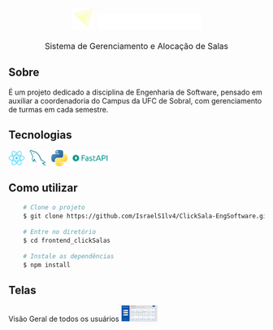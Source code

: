 <h1 align="center">  
    <img src="./frontend_ClickSalas/src/assets/logo.svg" style="height:2.6rem;" />
    <img src="./frontend_ClickSalas/src/assets/Click Salas.png" /><br>
    <p style="font-size:1rem; margin-top:1rem; font-weight:normal;">Sistema de Gerenciamento e Alocação de Salas</p>
</h1>

## Sobre

É um projeto dedicado a disciplina de Engenharia de Software, pensado em auxiliar a coordenadoria do Campus da UFC de Sobral, com gerenciamento de turmas em cada semestre.

## Tecnologias

<div style="display:flex; flex-direction: row;">
    <img src="./frontend_ClickSalas/src/assets/react-original.svg" style="height:2rem;" />
    <img src="./frontend_ClickSalas/src/assets/mysql (1).png" style="height:2rem; margin-left:10px;" />
    <img src="./frontend_ClickSalas/src/assets/python.png" style="height:2rem; margin-left:10px;" />
    <img src="./frontend_ClickSalas/src/assets/logo-teal.png" style="height:2rem;" />
</div>

## Como utilizar

```bash
    # Clone o projeto
    $ git clone https://github.com/IsraelS1lv4/ClickSala-EngSoftware.git
```

```bash
    # Entre no diretório
    $ cd frontend_clickSalas
```

```bash
    # Instale as dependências
    $ npm install
```

## Telas
Visão Geral de todos os usuários
<img src="./frontend_ClickSalas/src/assets/print2.jpeg" style="height:2rem;" />
